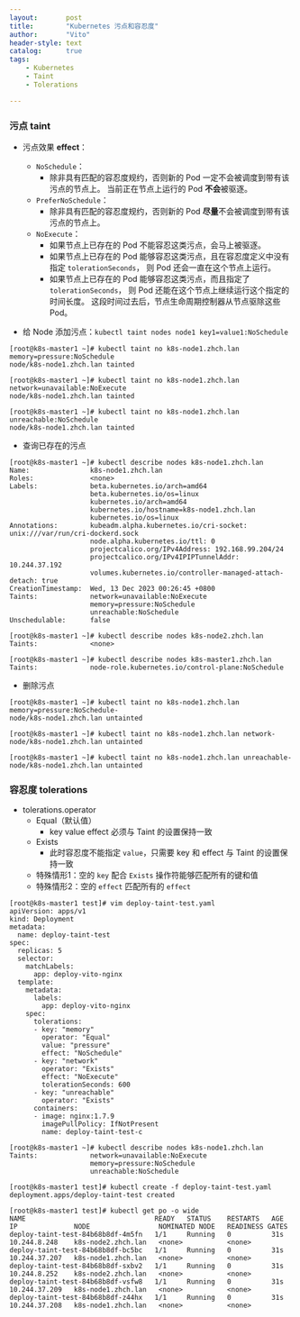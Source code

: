 ```yaml
---
layout:       post
title:        "Kubernetes 污点和容忍度"
author:       "Vito"
header-style: text
catalog:      true
tags:
    - Kubernetes
    - Taint
    - Tolerations

---
```



### 污点 taint 

* 污点效果 **effect**：
  * `NoSchedule`：
    * 除非具有匹配的容忍度规约，否则新的 Pod 一定不会被调度到带有该污点的节点上。 当前正在节点上运行的 Pod **不会**被驱逐。
  * `PreferNoSchedule`：
    * 除非具有匹配的容忍度规约，否则新的 Pod **尽量**不会被调度到带有该污点的节点上。
  * `NoExecute`：
    * 如果节点上已存在的 Pod 不能容忍这类污点，会马上被驱逐。
    * 如果节点上已存在的 Pod 能够容忍这类污点，且在容忍度定义中没有指定 `tolerationSeconds`， 则 Pod 还会一直在这个节点上运行。
    * 如果节点上已存在的 Pod 能够容忍这类污点，而且指定了 `tolerationSeconds`， 则 Pod 还能在这个节点上继续运行这个指定的时间长度。 这段时间过去后，节点生命周期控制器从节点驱除这些 Pod。
  
* 给 Node 添加污点：`kubectl taint nodes node1 key1=value1:NoSchedule`

```shell
[root@k8s-master1 ~]# kubectl taint no k8s-node1.zhch.lan memory=pressure:NoSchedule
node/k8s-node1.zhch.lan tainted

[root@k8s-master1 ~]# kubectl taint no k8s-node1.zhch.lan network=unavailable:NoExecute
node/k8s-node1.zhch.lan tainted

[root@k8s-master1 ~]# kubectl taint no k8s-node1.zhch.lan unreachable:NoSchedule
node/k8s-node1.zhch.lan tainted
```

* 查询已存在的污点

```shell
[root@k8s-master1 ~]# kubectl describe nodes k8s-node1.zhch.lan 
Name:               k8s-node1.zhch.lan
Roles:              <none>
Labels:             beta.kubernetes.io/arch=amd64
                    beta.kubernetes.io/os=linux
                    kubernetes.io/arch=amd64
                    kubernetes.io/hostname=k8s-node1.zhch.lan
                    kubernetes.io/os=linux
Annotations:        kubeadm.alpha.kubernetes.io/cri-socket: unix:///var/run/cri-dockerd.sock
                    node.alpha.kubernetes.io/ttl: 0
                    projectcalico.org/IPv4Address: 192.168.99.204/24
                    projectcalico.org/IPv4IPIPTunnelAddr: 10.244.37.192
                    volumes.kubernetes.io/controller-managed-attach-detach: true
CreationTimestamp:  Wed, 13 Dec 2023 00:26:45 +0800
Taints:             network=unavailable:NoExecute
                    memory=pressure:NoSchedule
                    unreachable:NoSchedule
Unschedulable:      false
```

```shell
[root@k8s-master1 ~]# kubectl describe nodes k8s-node2.zhch.lan 
Taints:             <none>

[root@k8s-master1 ~]# kubectl describe nodes k8s-master1.zhch.lan 
Taints:             node-role.kubernetes.io/control-plane:NoSchedule
```

* 删除污点

```shell
[root@k8s-master1 ~]# kubectl taint no k8s-node1.zhch.lan memory=pressure:NoSchedule-
node/k8s-node1.zhch.lan untainted

[root@k8s-master1 ~]# kubectl taint no k8s-node1.zhch.lan network-
node/k8s-node1.zhch.lan untainted

[root@k8s-master1 ~]# kubectl taint no k8s-node1.zhch.lan unreachable-
node/k8s-node1.zhch.lan untainted
```



### 容忍度 tolerations

* tolerations.operator
  * Equal（默认值）
    * key  value effect 必须与 Taint 的设置保持一致
  * Exists
    * 此时容忍度不能指定 `value`，只需要 key 和 effect 与 Taint 的设置保持一致
  * 特殊情形1：空的 `key` 配合 `Exists` 操作符能够匹配所有的键和值
  * 特殊情形2：空的 `effect` 匹配所有的 `effect`

```shell
[root@k8s-master1 test]# vim deploy-taint-test.yaml
apiVersion: apps/v1
kind: Deployment
metadata:
  name: deploy-taint-test
spec:
  replicas: 5
  selector:
    matchLabels:
      app: deploy-vito-nginx
  template: 
    metadata:
      labels:
        app: deploy-vito-nginx
    spec:
      tolerations:
      - key: "memory"
        operator: "Equal"
        value: "pressure"
        effect: "NoSchedule"
      - key: "network"
        operator: "Exists"
        effect: "NoExecute"
        tolerationSeconds: 600
      - key: "unreachable"
        operator: "Exists"
      containers:
      - image: nginx:1.7.9
        imagePullPolicy: IfNotPresent
        name: deploy-taint-test-c
```

```shell
[root@k8s-master1 ~]# kubectl describe nodes k8s-node1.zhch.lan
Taints:             network=unavailable:NoExecute
                    memory=pressure:NoSchedule
                    unreachable:NoSchedule

[root@k8s-master1 test]# kubectl create -f deploy-taint-test.yaml 
deployment.apps/deploy-taint-test created

[root@k8s-master1 test]# kubectl get po -o wide
NAME                                READY   STATUS    RESTARTS   AGE   IP              NODE                 NOMINATED NODE   READINESS GATES
deploy-taint-test-84b68b8df-4m5fn   1/1     Running   0          31s   10.244.8.248    k8s-node2.zhch.lan   <none>           <none>
deploy-taint-test-84b68b8df-bc5bc   1/1     Running   0          31s   10.244.37.207   k8s-node1.zhch.lan   <none>           <none>
deploy-taint-test-84b68b8df-sxbv2   1/1     Running   0          31s   10.244.8.252    k8s-node2.zhch.lan   <none>           <none>
deploy-taint-test-84b68b8df-vsfw8   1/1     Running   0          31s   10.244.37.209   k8s-node1.zhch.lan   <none>           <none>
deploy-taint-test-84b68b8df-z44hx   1/1     Running   0          31s   10.244.37.208   k8s-node1.zhch.lan   <none>           <none>
```


